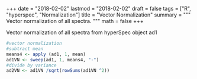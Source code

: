 +++
date = "2018-02-02"
lastmod = "2018-02-02"
draft = false
tags = ["R", "hyperspec", "Normalization"]
title = "Vector Normalization"
summary = """
Vector normalization of all spectra.
"""
math = false
+++



Vector normalization of all spectra from hyperSpec object ad1
```r
#vector normalization
#subtract mean
means4 <- apply (ad1, 1, mean)
ad1VN <- sweep(ad1, 1, means4, "-")
#divide by variance 
ad2VN <- ad1VN /sqrt(rowSums(ad1VN ^2))
```
